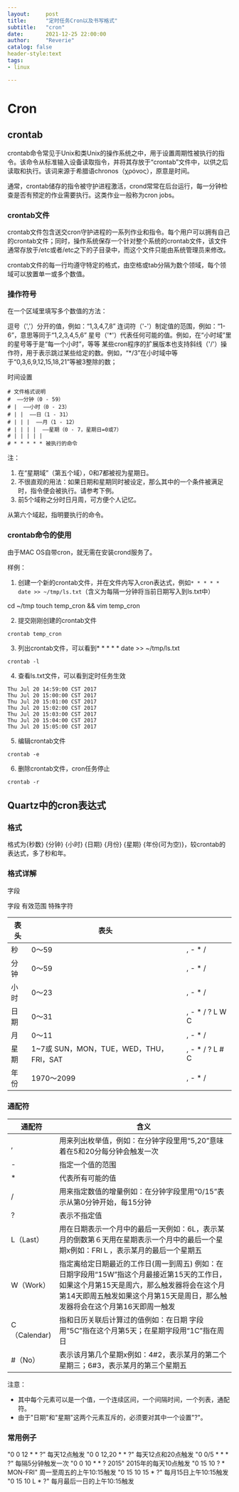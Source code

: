 ```yaml
---
layout:     post 
title:      "定时任务Cron以及书写格式"
subtitle:   "cron"
date:       2021-12-25 22:00:00 
author:     "Reverie"
catalog: false 
header-style:text 
tags:
- linux

---
```


# Cron

## crontab

crontab命令常见于Unix和类Unix的操作系统之中，用于设置周期性被执行的指令。该命令从标准输入设备读取指令，并将其存放于“crontab”文件中，以供之后读取和执行。该词来源于希腊语chronos（χρόνος），原意是时间。

通常，crontab储存的指令被守护进程激活，crond常常在后台运行，每一分钟检查是否有预定的作业需要执行。这类作业一般称为cron jobs。

### crontab文件

crontab文件包含送交cron守护进程的一系列作业和指令。每个用户可以拥有自己的crontab文件；同时，操作系统保存一个针对整个系统的crontab文件，该文件通常存放于/etc或者/etc之下的子目录中，而这个文件只能由系统管理员来修改。

crontab文件的每一行均遵守特定的格式，由空格或tab分隔为数个领域，每个领域可以放置单一或多个数值。

### 操作符号

在一个区域里填写多个数值的方法：

逗号（','）分开的值，例如：“1,3,4,7,8” 连词符（'-'）制定值的范围，例如：“1-6”，意思等同于“1,2,3,4,5,6” 星号（'\*'）代表任何可能的值。例如，在“小时域”里的星号等于是“每一个小时”，等等
某些cron程序的扩展版本也支持斜线（'/'）操作符，用于表示跳过某些给定的数。例如，“*/3”在小时域中等于“0,3,6,9,12,15,18,21”等被3整除的数；

时间设置

```
# 文件格式说明
#  ——分钟（0 - 59）
# |  ——小时（0 - 23）
# | |  ——日（1 - 31）
# | | |  ——月（1 - 12）
# | | | |  ——星期（0 - 7，星期日=0或7）
# | | | | |
# * * * * * 被执行的命令
```

注：

1. 在“星期域”（第五个域），0和7都被视为星期日。
2. 不很直观的用法：如果日期和星期同时被设定，那么其中的一个条件被满足时，指令便会被执行。请参考下例。
3. 前5个域称之分时日月周，可方便个人记忆。

从第六个域起，指明要执行的命令。

### crontab命令的使用

由于MAC OS自带cron，就无需在安装crond服务了。

样例：

1. 创建一个新的crontab文件，并在文件内写入cron表达式，例如`* * * * * date >> ~/tmp/ls.txt`（含义为每隔一分钟将当前日期写入到ls.txt中）

cd ~/tmp touch temp_cron && vim temp_cron

2. 提交刚刚创建的crontab文件

```
crontab temp_cron
```

3. 列出crontab文件，可以看到* * * * * date >> ~/tmp/ls.txt

```
crontab -l
```

4. 查看ls.txt文件，可以看到定时任务生效

```
Thu Jul 20 14:59:00 CST 2017
Thu Jul 20 15:00:00 CST 2017
Thu Jul 20 15:01:00 CST 2017
Thu Jul 20 15:02:00 CST 2017
Thu Jul 20 15:03:00 CST 2017
Thu Jul 20 15:04:00 CST 2017
Thu Jul 20 15:05:00 CST 2017
```

5. 编辑crontab文件

```
crontab -e
```

6. 删除crontab文件，cron任务停止

```
crontab -r
```

## Quartz中的cron表达式

### 格式

格式为{秒数} {分钟} {小时} {日期} {月份} {星期} {年份(可为空)}，较crontab的表达式，多了秒和年。

### 格式详解

字段

字段 有效范围 特殊字符

| 表头  | 表头   |     | 
|-----|------|-----|
| 秒   | 0～59 | , - * / |  
| 分钟  | 0～59 | , - * /|   
| 小时  | 0～23 | , - * /|  
| 日期  | 0～31 | , - * / ? L W C|  
| 月   | 0～11 | , - * /|  
| 星期   | 1~7或 SUN，MON，TUE，WED，THU，FRI，SAT | , - * / ? L # C|  
| 年份   | 1970～2099 | , - * /|  

### 通配符

| 通配符         | 含义                                                                                                                     |
|-------------|------------------------------------------------------------------------------------------------------------------------|
| ,           | 用来列出枚举值，例如：在分钟字段里用“5,20”意味着在5和20分每分钟会触发一次                                                                              |
| -           | 指定一个值的范围                                                                                                               | 
| *           | 代表所有可能的值                                                                                                               |
| /           | 用来指定数值的增量例如：在分钟字段里用“0/15”表示从第0分钟开始，每15分钟                                                                               |  
| ?           | 表示不指定值                                                                                                                 |
| L（Last）     | 用在日期表示一个月中的最后一天例如：6L，表示某月的倒数第６天用在星期表示一个月中的最后一个星期x例如：FRIＬ，表示某月的最后一个星期五                                                  | 
| W（Work）     | 指定离给定日期最近的工作日(周一到周五)  例如：在日期字段用“15W”指这个月最接近第15天的工作日，如果这个月第15天是周六，那么触发器将会在这个月第14天即周五触发如果这个月第15天是周日，那么触发器将会在这个月第16天即周一触发 |
| C（Calendar) | 指和日历关联后计算过的值例如：在日期 字段用“5C”指在这个月第5天；在星期字段用“1C”指在周日                                                                      |
| #（No）       | 表示该月第几个星期x例如：4#2，表示某月的第二个星期三；6#3，表示某月的第三个星期五                                                                           |

注意：

- 其中每个元素可以是一个值，一个连续区间，一个间隔时间，一个列表，通配符。
- 由于"日期"和"星期"这两个元素互斥的，必须要对其中一个设置"?"。

### 常用例子

"0 0 12 * * ?" 每天12点触发
"0 0 12,20 * * ?" 每天12点和20点触发
"0 0/5 * * * ?" 每隔5分钟触发一次
"0 0 10 * * ? 2015" 2015年的每天10点触发
"0 15 10 ? * MON-FRI" 周一至周五的上午10:15触发
"0 15 10 15 * ?" 每月15日上午10:15触发
"0 15 10 L * ?" 每月最后一日的上午10:15触发
